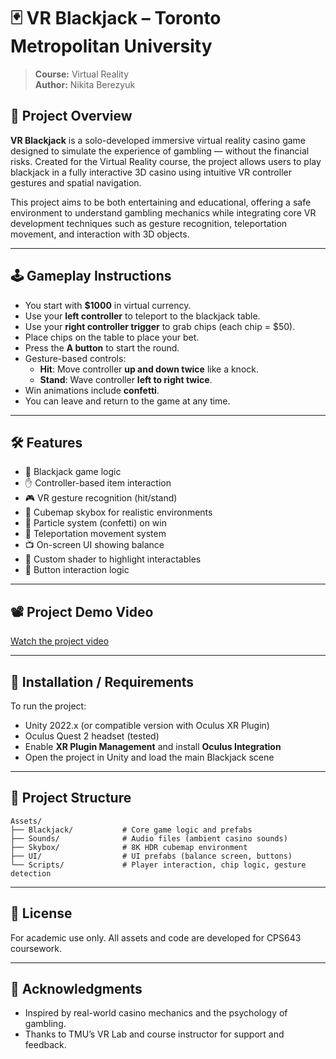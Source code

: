 # 🃏 VR Blackjack – Toronto Metropolitan University

> **Course:** Virtual Reality  
> **Author:** Nikita Berezyuk

## 🎯 Project Overview

**VR Blackjack** is a solo-developed immersive virtual reality casino game designed to simulate the experience of gambling — without the financial risks. Created for the Virtual Reality course, the project allows users to play blackjack in a fully interactive 3D casino using intuitive VR controller gestures and spatial navigation.

This project aims to be both entertaining and educational, offering a safe environment to understand gambling mechanics while integrating core VR development techniques such as gesture recognition, teleportation movement, and interaction with 3D objects.

---

## 🕹️ Gameplay Instructions

- You start with **$1000** in virtual currency.
- Use your **left controller** to teleport to the blackjack table.
- Use your **right controller trigger** to grab chips (each chip = $50).
- Place chips on the table to place your bet.
- Press the **A button** to start the round.
- Gesture-based controls:
  - **Hit**: Move controller **up and down twice** like a knock.
  - **Stand**: Wave controller **left to right twice**.
- Win animations include **confetti**.
- You can leave and return to the game at any time.

---

## 🛠️ Features

- 🧠 Blackjack game logic
- ✋ Controller-based item interaction
- 🎮 VR gesture recognition (hit/stand)
- 🌌 Cubemap skybox for realistic environments
- 🎉 Particle system (confetti) on win
- 🧭 Teleportation movement system
- 📺 On-screen UI showing balance
- 🎨 Custom shader to highlight interactables
- 🔘 Button interaction logic

---

## 📽️ Project Demo Video

[Watch the project video](https://www.youtube.com/watch?v=PVt41_nmirQ&ab_channel=NikitaBerezyuk)

---

## 🧾 Installation / Requirements

To run the project:

- Unity 2022.x (or compatible version with Oculus XR Plugin)
- Oculus Quest 2 headset (tested)
- Enable **XR Plugin Management** and install **Oculus Integration**
- Open the project in Unity and load the main Blackjack scene

---

## 📁 Project Structure

```text
Assets/
├── Blackjack/           # Core game logic and prefabs
├── Sounds/              # Audio files (ambient casino sounds)
├── Skybox/              # 8K HDR cubemap environment
├── UI/                  # UI prefabs (balance screen, buttons)
└── Scripts/             # Player interaction, chip logic, gesture detection
```

---

## 📜 License

For academic use only. All assets and code are developed for CPS643 coursework.

---

## 🙏 Acknowledgments

- Inspired by real-world casino mechanics and the psychology of gambling.
- Thanks to TMU’s VR Lab and course instructor for support and feedback.
